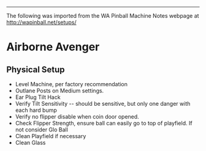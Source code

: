***
The following was imported from the WA Pinball Machine Notes webpage at http://wapinball.net/setups/
# Airborne Avenger
## Physical Setup
-   Level Machine, per factory recommendation
-   Outlane Posts on Medium settings.
-   Ear Plug Tilt Hack
-   Verify Tilt Sensitivity -- should be sensitive, but only one danger with each hard bump
-   Verify no flipper disable when coin door opened.
-   Check Flipper Strength, ensure ball can easily go to top of playfield. If not consider Glo Ball
-   Clean Playfield if necessary
-   Clean Glass

